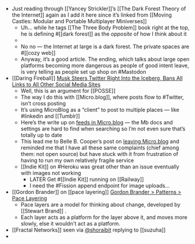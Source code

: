 - Just reading through [[Yancey Strickler]]’s [[The Dark Forest Theory of the Internet]] again as I add it here since it’s linked from [[Moving Castles: Modular and Portable Multiplayer Miniverses]]
	- Uh… while he tags [[The Three Body Problem]] book right at the top, he is defining #[[dark forest]] as the _opposite_ of how I think about it
	-
	- No no — the Internet at large is a dark forest. The private spaces are #[[cozy web]]
	- Anyway, it’s a good article. The ending, which talks about large open platforms becoming more dangerous as people of good intent leave, is very telling as people set up shop on #Mastodon
- [[Daring Fireball]] [Musk Steers Twitter Right Into the Iceberg, Bans All Links to All Other Social Media Sites](https://daringfireball.net/linked/2022/12/18/musk-twitter-iceberg)
	- Well, this is an argument for [[POSSE]]
	- The way I do this with [[Micro.blog]], where posts flow to #Twitter, isn’t cross posting
	- It’s using MicroBlog as a “client” to post to multiple places — like #linkedin and [[Tumblr]]
	- Here’s the write up on [feeds in Micro.blog](https://book.micro.blog/microblog-and-feeds/) — the Mb docs and settings are hard to find when searching so I’m not even sure that’s totally up to date
	- This lead me to Belle B. Cooper’s post on [leaving Micro.blog](https://bellebcooper.com/blog/leaving-microblog) and reminded me that I have all these same complaints (chief among them: not open source) but have stuck with it from frustration of having to run my own relatively fragile service
	- [[Indie Kit]] on #Heroku was great other than an issue eventually with images not working
		- LATER Get #[[Indie Kit]] running on [[Railway]]
		- I need the #Fission append endpoint for image uploads…
- [[Gordon Brander]] on [[pace layering]] [Gordon Brander > Patterns > Pace Layering](https://gordonbrander.com/pattern/pace-layers/)
	- Pace layers are a model for thinking about change, developed by [[Stewart Brand]] .
	- Each layer acts as a platform for the layer above it, and moves more slowly, else it wouldn't act as a platform.
- [[Fractal Networks]] seen via [@shoraibit](https://twitter.com/shoraibit/status/1604685774141767680) replying to [[suzuha]]
-